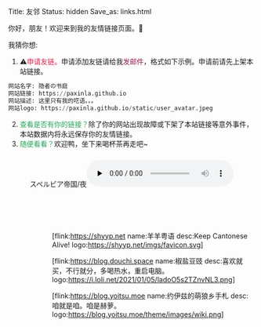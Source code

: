 Title: 友邻
Status: hidden
Save_as: links.html


你好，朋友！欢迎来到我的友情链接页面。🎉

我猜你想:

1. ⚠️<span style="color: #de1e4c;">申请友链。</span>申请添加友链请给我<a href="mailto:aksura@2048.email?subject=Request for Blog Friend Link" style="color:#921b51;text-decoration:none;border:none;">发邮件</a>，格式如下示例。申请前请先上架本站链接。
```python
网站名字: 隐者の书庭
网站链接: https://paxinla.github.io
网站描述: 这里只有我的呓语。。。
网站logo: https://paxinla.github.io/static/user_avatar.jpeg
```
2. <span style="color: #25a45a;">查看是否有你的链接？</span>除了你的网站出现故障或下架了本站链接等意外事件，本站数据内将永远保存你的友情链接。
3. <span style="color: #25a45a;">随便看看？</span>欢迎鸭，坐下来喝杯茶再走吧~

<div class="container-audio" style="text-align:center;margin-top:1.5rem;margin-bottom:2rem;"><span class="music">スペルビア帝国/夜</span><audio controls preload="none"><source src="http://music.163.com/song/media/outer/url?id=565975068"/>Your browser dose not Support the audio Tag</audio></div>

<div style="background: url(/theme/images/ornate-border.svg) center top no-repeat transparent; background-size: auto; background-size: contain; height: 1.5rem; width: 100%; -webkit-transform: rotate(180deg); transform: rotate(180deg); margin-top: 1rem; margin-bottom: 1rem;"></div>

<div style="display: inline-block;margin-left: 5.6rem;">

[flink:https://shyyp.net name:羊羊粤语 desc:Keep Cantonese Alive! logo:https://shyyp.net/imgs/favicon.svg]

[flink:https://blog.douchi.space name:椒盐豆豉 desc:喜欢就买，不行就分，多喝热水，重启电脑。 logo:https://i.loli.net/2021/01/05/ladoO5s2TZnvNL3.png]

[flink:https://blog.yoitsu.moe name:约伊兹的萌狼乡手札 desc:咱就是咱。咱是赫萝。 logo:https://blog.yoitsu.moe/theme/images/wiki.png]

</div>

<div style="background: url(/theme/images/ornate-border.svg) center top no-repeat transparent; background-size: auto; background-size: contain; height: 1.5rem; width: 100%; margin-top: 1rem;"></div>
